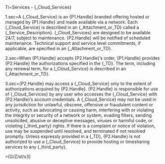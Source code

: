 Ti=Services - {_Cloud_Services}

1.sec=A {_Cloud_Service} is an {P1.Handle} branded offering hosted or managed by {P1.Handle} and made available via a network. Each {_Cloud_Service} is described in an {_Attachment_or_TD} called a {_Service_Description}. {_Cloud_Services} are designed to be available 24/7, subject to maintenance. {P2.Handle} will be notified of scheduled maintenance. Technical support and service level commitments, if applicable, are specified in an {_Attachment_or_TD}.

2.sec=When {P1.Handle} accepts {P2.Handle}’s order, {P1.Handle} provides {P2.Handle} the authorizations specified in the {_TD}. The term, including any renewal term, for a {_Cloud_Service} is described in an {_Attachment_or_TD}.

3.sec={P2.Handle} may access a {_Cloud_Service} only to the extent of authorizations acquired by {P2.Handle}. {P2.Handle} is responsible for use of {_Cloud_Services} by any user who accesses the {_Cloud_Service} with {P2.Handle}’s account credentials. A {_Cloud_Service} may not be used in any jurisdiction for unlawful, obscene, offensive or fraudulent content or activity, such as advocating or causing harm, interfering with or violating the integrity or security of a network or system, evading filters, sending unsolicited, abusive or deceptive messages, viruses or harmful code, or violating {_third_party} rights. If there is a complaint or notice of violation, use may be suspended until resolved, and terminated if not resolved promptly. Unless expressly provided in a {_TD}, {P2.Handle} is not authorized to use a {_Cloud_Service} to provide hosting or timesharing services to any {_third_party}.

=[G/Z/ol/s3]

